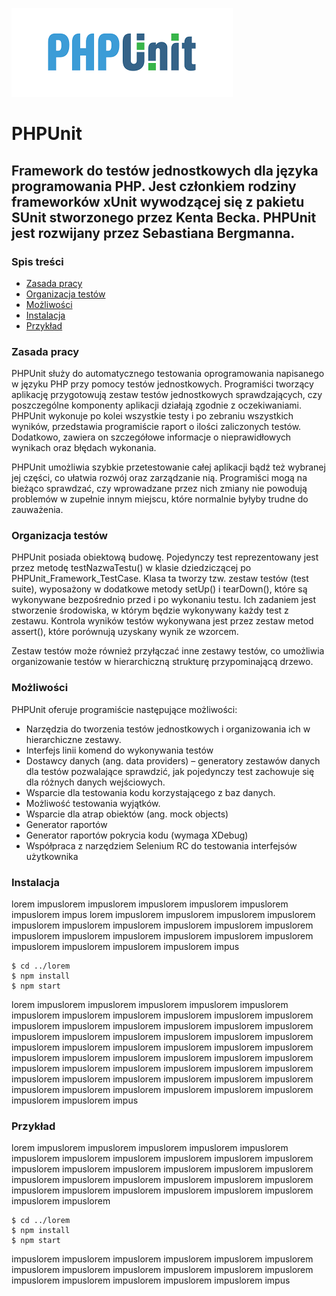 ![PHPUnit](./img/logo.png)
# PHPUnit 

## Framework do testów jednostkowych dla języka programowania PHP. Jest członkiem rodziny frameworków xUnit wywodzącej się z pakietu SUnit stworzonego przez Kenta Becka. PHPUnit jest rozwijany przez Sebastiana Bergmanna.

### Spis treści
* [Zasada pracy](#zasada-pracy)
* [Organizacja testów](#organizacja-testów)
* [Możliwości](#możliwości)
* [Instalacja](#instalacja)
* [Przykład](#przykład)

### Zasada pracy
PHPUnit służy do automatycznego testowania oprogramowania napisanego w języku PHP przy pomocy testów jednostkowych. Programiści tworzący aplikację przygotowują zestaw testów jednostkowych sprawdzających, czy poszczególne komponenty aplikacji działają zgodnie z oczekiwaniami. PHPUnit wykonuje po kolei wszystkie testy i po zebraniu wszystkich wyników, przedstawia programiście raport o ilości zaliczonych testów. Dodatkowo, zawiera on szczegółowe informacje o nieprawidłowych wynikach oraz błędach wykonania.

PHPUnit umożliwia szybkie przetestowanie całej aplikacji bądź też wybranej jej części, co ułatwia rozwój oraz zarządzanie nią. Programiści mogą na bieżąco sprawdzać, czy wprowadzane przez nich zmiany nie powodują problemów w zupełnie innym miejscu, które normalnie byłyby trudne do zauważenia.

### Organizacja testów
PHPUnit posiada obiektową budowę. Pojedynczy test reprezentowany jest przez metodę testNazwaTestu() w klasie dziedziczącej po PHPUnit_Framework_TestCase. Klasa ta tworzy tzw. zestaw testów (test suite), wyposażony w dodatkowe metody setUp() i tearDown(), które są wykonywane bezpośrednio przed i po wykonaniu testu. Ich zadaniem jest stworzenie środowiska, w którym będzie wykonywany każdy test z zestawu. Kontrola wyników testów wykonywana jest przez zestaw metod assert(), które porównują uzyskany wynik ze wzorcem.

Zestaw testów może również przyłączać inne zestawy testów, co umożliwia organizowanie testów w hierarchiczną strukturę przypominającą drzewo.

### Możliwości

PHPUnit oferuje programiście następujące możliwości:

* Narzędzia do tworzenia testów jednostkowych i organizowania ich w hierarchiczne zestawy.
* Interfejs linii komend do wykonywania testów
* Dostawcy danych (ang. data providers) – generatory zestawów danych dla testów pozwalające sprawdzić, jak pojedynczy test zachowuje się dla różnych danych wejściowych.
* Wsparcie dla testowania kodu korzystającego z baz danych.
* Możliwość testowania wyjątków.
* Wsparcie dla atrap obiektów (ang. mock objects)
* Generator raportów
* Generator raportów pokrycia kodu (wymaga XDebug)
* Współpraca z narzędziem Selenium RC do testowania interfejsów użytkownika

### Instalacja
 lorem impuslorem impuslorem impuslorem impuslorem impuslorem impuslorem impus
 lorem impuslorem impuslorem impuslorem impuslorem impuslorem impuslorem impuslorem impuslorem impuslorem impuslorem impuslorem impuslorem impuslorem impuslorem impuslorem impuslorem impuslorem impuslorem impuslorem impuslorem impus
 ```
$ cd ../lorem
$ npm install
$ npm start
```
 lorem impuslorem impuslorem impuslorem impuslorem impuslorem impuslorem impuslorem impuslorem impuslorem impuslorem impuslorem impuslorem impuslorem impuslorem impuslorem impuslorem impuslorem impuslorem impuslorem impuslorem impuslorem impuslorem impuslorem impuslorem impuslorem impuslorem impuslorem impuslorem impuslorem impuslorem impuslorem impuslorem impuslorem impuslorem impuslorem impuslorem impuslorem impuslorem impuslorem impuslorem impuslorem impuslorem impuslorem impuslorem impuslorem impuslorem impuslorem impuslorem impuslorem impuslorem impuslorem impuslorem impuslorem impuslorem impuslorem impus
### Przykład

lorem impuslorem impuslorem impuslorem impuslorem impuslorem impuslorem impuslorem impuslorem impuslorem impuslorem impuslorem impuslorem impuslorem impuslorem impuslorem impuslorem impuslorem impuslorem impuslorem impuslorem impuslorem impuslorem impuslorem impuslorem impuslorem impuslorem impuslorem impuslorem impuslorem impuslorem impuslorem 
```
$ cd ../lorem
$ npm install
$ npm start
```

impuslorem impuslorem impuslorem impuslorem impuslorem impuslorem impuslorem impuslorem impuslorem impuslorem impuslorem impuslorem impuslorem impuslorem impuslorem impuslorem impuslorem impus

